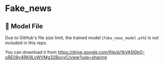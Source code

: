 # Fake_news
## 🔗 Model File

Due to GitHub's file size limit, the trained model (`fake_news_model.pth`) is not included in this repo.

You can download it from https://drive.google.com/file/d/1kVA5l0bO-oRE08y4RK9LcWVMg32BocyC/view?usp=sharing
